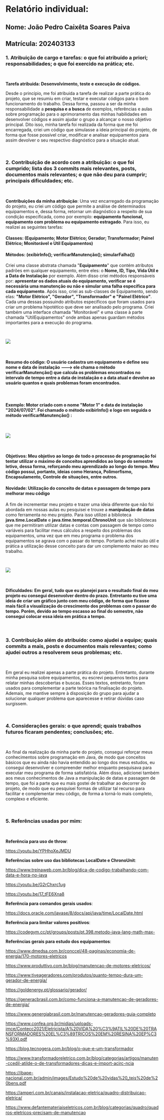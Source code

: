 # Relatório individual:
## Nome: João Pedro Caixêta Soares Paiva
## Matrícula: 202403133

### 1.⁠ ⁠Atribuição de cargo e tarefas: o que foi atribuído a priori; responsabilidades; o que foi exercido na prática; etc.
<br>

 **Tarefa atribuida: Desenvolvimento, teste e execução de códigos.**
 
 Desde o princípio, me foi atribuida a tarefa de realizar a parte prática do projeto, que se resumiu em criar, testar e executar códigos para o bom funcionamento do trabalho. Dessa forma, passou a ser da minha responsabilidade a **pesquisa e a busca** de exemplos, referências e aulas sobre programação para o aprimoramento das minhas habilidades em desenvolver códigos e assim ajudar o grupo a alcançar o nosso objetivo principal. Dito isso, minha tarefa foi realizada da forma que me foi encarregada, criei um código que simulasse a ideia principal do projeto, de forma que fosse possível criar, modificar e analisar equipamentos para assim devolver o seu respectivo diagnóstico para a situação atual.

<br>

### 2.⁠ ⁠⁠Contribuição de acordo com a atribuição: o que foi cumprido; lista dos 3 commits mais relevantes, posts, documentos mais relevantes; o que não deu para cumprir; principais dificuldades; etc.

<br>

 **Contribuições da minha atribuição**: Uma vez encarregado da programação do projeto, eu criei um código que permite a análise de determinados equipamentos e, dessa forma, retornar um diagnóstico a respeito de sua condição especificada, como por exemplo: **equipamento funcional, equipamento com problema ou equipamento estragado**. Para isso, eu realizei as seguintes tarefas:

#### Classes: (Equipamento; Motor Elétrico; Gerador; Transformador; Painel Elétrico; Monitorável e Util Equipamentos)
#### Métodos: (exibirInfo(); verificarManutenção(); simularFalha())

 Criei uma classe abstrata chamada "**Equipamento**" que contém atributos padrões em qualquer equipamento, entre eles: o **Nome, ID, Tipo, Vida Útil e a Data de Instalação** por exemplo. Além disso criei métodos responsáveis por: **apresentar os dados atuais do equipamento, verificar se é necessária uma manutenção ou não e simular uma falha específica para cada equipamento**. Após isso, criei as sub-classes de Equipamento, sendo elas: **"Motor Elétrico", "Gerador", "Transformador" e "Painel Elétrico"**. Cada uma dessas possuindo atributos específicos que foram usados para criar um problema hipotético que deve ser analisado pelo programa. Criei também uma interface chamada "Monitorável" e uma classe à parte chamada "UtilEquipamentos" onde ambas apenas guardam métodos importantes para a execução do programa.

 <br>

 ![](https://github.com/poo-ee-2025-1/g7/blob/parte-Jo%C3%A3o-Pedro-Caix%C3%AAta/Jo%C3%A3o%20Pedro/Imagens/Classes.png?raw=true)

 <br>
 

 #### Resumo do código: O usuário cadastra um equipamento e define seu nome e data de instalação ---> ele chama o método **verificarManutenção()** que calcula os problemas encontrados no intervalo de tempo entre a data de instalação e a data atual e devolve ao usuário quantos e quais problemas foram encontrados.

 <br>

 #### Exemplo: Motor criado com o nome "Motor 1" e data de instalação "2024/07/02". Foi chamado o método exibirInfo() e logo em seguida o método verificarManutenção() :

 <br>

![](https://github.com/poo-ee-2025-1/g7/blob/parte-Jo%C3%A3o-Pedro-Caix%C3%AAta/Jo%C3%A3o%20Pedro/Imagens/TesteClasses.png?raw=true)

<br>
 

 #### Objetivos: Meu objetivo ao longo de todo o processo de programação foi **tentar utilizar o máximo de conceitos aprendidos ao longo do semestre letivo**, dessa forma, reforçando meu aprendizado ao longo do tempo. Meu código possui, portanto, ideias como **Herança, Polimorfismo, Encapsulamento, Controle de situações, entre outros**.

 #### Novidade: Utilização do conceito de datas e passagem de tempo para melhorar meu código

 A fim de incrementar meu projeto e trazer uma ideia diferente que não foi abordada em nossas aulas eu pesquisei e trouxe a **manipulação de datas** como ferramenta no meu projeto. Para isso utilizei a biblioteca **java.time.LocalDate** e **java.time.temporal.ChronoUnit** que são bibliotecas que me permitiram utilizar datas e contas com passagem de tempo como variáveis para facilitar meus cálculos a respeito dos problemas dos equipamentos, uma vez que em meu programa o problema dos equipamentos se agrava com o passar do tempo. Portanto achei muito útil e prática a utilização desse conceito para dar um complemento maior ao meu trabalho.

 <br>

 ![](https://github.com/poo-ee-2025-1/g7/blob/parte-Jo%C3%A3o-Pedro-Caix%C3%AAta/Jo%C3%A3o%20Pedro/Imagens/TempoClasses.png?raw=true)

 <br>
 

 #### Dificuldades: Em geral, tudo que eu planejei para o resultado final do meu projeto eu consegui desenvolver dentro do prazo. Entretanto eu tive uma ideia de **criar um gráfico** junto com meu código, de forma que ficasse mais fácil a visualização do crescimento dos problemas com o passar do tempo. Porém, devido ao tempo escasso ao final do semestre, não consegui colocar essa ideia em prática a tempo. 

<br>

### 3.⁠ ⁠⁠Contribuição além do atribuído: como ajudei a equipe; quais commits a mais, posts e documentos mais relevantes; como ajudei outros a resolverem seus problemas; etc.

<br>

Em geral eu realizei apenas a parte prática do projeto. Entretanto, durante minha pesquisa sobre equipamentos, eu escrevi pequenos textos para relatar minhas descobertas e buscas. Esses textos, entretanto, foram usados para complementar a parte teórica na finalisação do projeto. Ademais, me mantive sempre à disposição do grupo para ajudar a solucionar qualquer problema que aparecesse e retirar dúvidas caso surgissem.

<br>

### 4.⁠ ⁠⁠Considerações gerais: o que aprendi; quais trabalhos futuros ficaram pendentes; conclusões; etc.

<br>

 Ao final da realização da minha parte do projeto, consegui reforçar meus conhecimentos sobre programação em Java, de modo que conceitos básicos que eu ainda não havia entendido ao longo dos meus estudos, eu consegui desenvolver e compreender melhor enquanto pesquisava para executar meu programa de forma satisfatória. Além disso, adicionei também aos meus conhecimentos de Java a manipulação de datas e passagem de tempo, que foi a parte que eu mais gostei de trabalhar ao decorrer do projeto, de modo que eu pesquisei formas de utilizar tal recurso para facilitar e complementar meu código, de forma a torná-lo mais completo, complexo e eficiente.


<br>


### 5. Referências usadas por mim:

<br>

**Referência para uso de throw**:

https://youtu.be/YPHhoXeJMDU

**Referências sobre uso das bibliotecas LocalDate e ChronoUnit**:

https://www.treinaweb.com.br/blog/dica-de-codigo-trabalhando-com-data-e-hora-no-java

https://youtu.be/G2rChxrc1ug

https://youtu.be/17_tFE6Xna8

**Referência para comandos gerais usados**:

https://docs.oracle.com/javase/8/docs/api/java/time/LocalDate.html

**Referência para limitar valores positivos**:

https://codegym.cc/pt/groups/posts/pt.398.metodo-java-lang-math-max-

**Referências gerais para estudo dos equipamentos**:

https://www.dmedsa.com.br/conccel/48-paginas/economia-de-energia/170-motores-eletricos

https://www.produttivo.com.br/blog/manutencao-de-motores-eletricos/

https://www.tiveageradores.com/produtos/quanto-tempo-dura-um-gerador-de-energia/

https://goldenergy.pt/glossario/gerador/

https://generacbrasil.com.br/como-funciona-a-manutencao-de-geradores-de-energia/

https://www.genergiabrasil.com.br/manutencao-geradores-guia-completo

https://www.confea.org.br/midias/uploads-imce/Contecc2021/Eletricista/A%20VIDA%20%C3%9ATIL%20DE%20TRANSFORMADORES%20EL%C3%89TRICOS%20EM%20RESINA%20EP%C3%93XI.pdf

https://blog.tecnogera.com.br/blog/o-que-e-um-transformador

https://www.transformadoreletrico.com.br/blog/categorias/artigos/manuten-ccedil-atilde-o-de-transformadores-dicas-e-import-acirc-ncia

https://ibape-nacional.com.br/admin/images/Estudo%20de%20vidas%20_teis%20de%20bens.pdf

https://amperi.com.br/canais/instalacao-eletrica/quadro-distribuicao-eletrica/

https://www.defantemateriaiseletricos.com.br/blog/categorias/quadro/quadros-eletricos-precisam-de-manutencao

